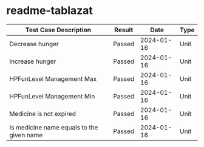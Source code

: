 # readme-tablazat
| Test Case Description | Result | Date       | Type |
|------------------------|--------|------------|------|
| Decrease hunger        | Passed | 2024-01-16 | Unit |
| Increase hunger        | Passed | 2024-01-16 | Unit |
| HPFunLevel Management Max  | Passed | 2024-01-16 | Unit |
| HPFunLevel Management Min | Passed | 2024-01-16 | Unit |
| Medicine is not expired | Passed | 2024-01-16 | Unit |
| Is medicine name equals to the given name  | Passed | 2024-01-16 | Unit |
